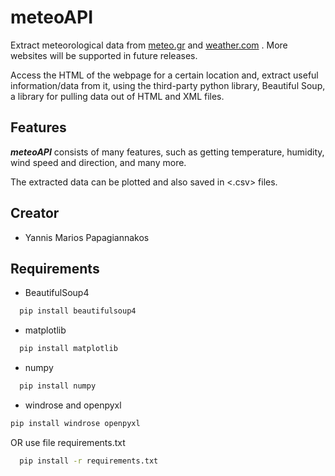 # meteoAPI
Extract meteorological data from [meteo.gr](https://www.meteo.gr/) and [weather.com](https://weather.com/) . More websites will be supported in future releases.

Access the HTML of the webpage for a certain location and, extract useful information/data from it, using the third-party python library, Beautiful Soup, a library for pulling data out of HTML and XML files.

## Features
***meteoAPI*** consists of many features, such as getting temperature, humidity, wind speed and direction, and many more. 

The extracted data can be plotted and also saved in <.csv> files.


## Creator
* Yannis Marios Papagiannakos

## Requirements
* BeautifulSoup4
```bash
  pip install beautifulsoup4
```

* matplotlib
```bash
  pip install matplotlib
```

* numpy
```bash
  pip install numpy
```

* windrose and openpyxl
```bash
pip install windrose openpyxl
```

OR use file requirements.txt
```bash
  pip install -r requirements.txt
```